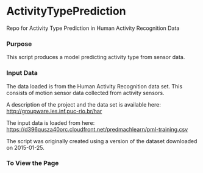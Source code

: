 ActivityTypePrediction
======================

Repo for Activity Type Prediction in Human Activity Recognition Data


### Purpose
This script produces a model predicting activity type  from sensor data.


### Input Data
The data loaded is from the Human Activity Recognition data set.  This consists of motion sensor data collected from activity sensors.

A description of the project and the data set is available here: 
http://groupware.les.inf.puc-rio.br/har

The input data is loaded from here: 
https://d396qusza40orc.cloudfront.net/predmachlearn/pml-training.csv

The script was originally created using a version of the dataset downloaded on 2015-01-25.


### To View the Page
